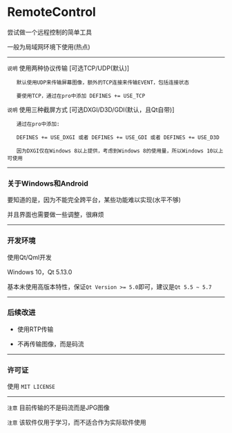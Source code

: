 ﻿# RemoteControl

尝试做一个远程控制的简单工具

一般为局域网环境下使用(热点)

------

`说明` 使用两种协议传输 [可选TCP/UDP(默认)]

```
   默认使用UDP来传输屏幕图像，额外的TCP连接来传输EVENT，包括连接状态

   要使用TCP，通过在pro中添加 DEFINES += USE_TCP
```

`说明` 使用三种截屏方式 [可选DXGI/D3D/GDI(默认，且Qt自带)]

```
   通过在pro中添加:

   DEFINES += USE_DXGI 或者 DEFINES += USE_GDI 或者 DEFINES += USE_D3D

   因为DXGI仅在Windows 8以上提供，考虑到Windows 8的使用量，所以Windows 10以上可使用
```
------
### 关于Windows和Android

要知道的是，因为不能完全跨平台，某些功能难以实现(水平不够)

并且界面也需要做一些调整，很麻烦

------

### 开发环境

使用Qt/Qml开发

Windows 10，Qt 5.13.0

基本未使用高版本特性，保证`Qt Version >= 5.0`即可，建议是`Qt 5.5 ~ 5.7`

------

### 后续改进

 - 使用RTP传输

 - 不再传输图像，而是码流

------

### 许可证

   使用 `MIT LICENSE`

------

`注意` 目前传输的不是码流而是JPG图像

`注意` 该软件仅用于学习，而不适合作为实际软件使用